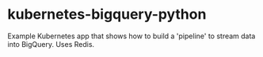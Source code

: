 kubernetes-bigquery-python
==========================

Example Kubernetes app that shows how to build a 'pipeline' to stream data into BigQuery. Uses Redis.
